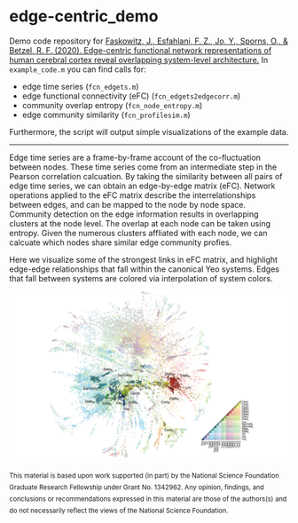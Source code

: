 # edge-centric_demo

Demo code repository for [Faskowitz, J., Esfahlani, F. Z., Jo, Y., Sporns, O., & Betzel, R. F. (2020). Edge-centric functional network representations of human cerebral cortex reveal overlapping system-level architecture.](https://doi.org/10.1038/s41593-020-00719-y) In `example_code.m` you can find calls for:
* edge time series (`fcn_edgets.m`)
* edge functional connectivity (eFC) (`fcn_edgets2edgecorr.m`)
* community overlap entropy (`fcn_node_entropy.m`)
* edge community similarity (`fcn_profilesim.m`)

Furthermore, the script will output simple visualizations of the example data. 

---

Edge time series are a frame-by-frame account of the co-fluctuation between nodes. These time series come from an intermediate step in the Pearson correlation calcuation. By taking the similarity between all pairs of edge time series, we can obtain an edge-by-edge matrix (eFC). Network operations applied to the eFC matrix describe the interrelationships between edges, and can be mapped to the node by node space. Community detection on the edge information results in overlapping clusters at the node level. The overlap at each node can be taken using entropy. Given the numerous clusters affliated with each node, we can calcuate which nodes share similar edge community profies. 

Here we visualize some of the strongest links in eFC matrix, and highlight edge-edge relationships that fall within the canonical Yeo systems. Edges that fall between systems are colored via interpolation of system colors.

![efc layout fig](./efc_layout.png)

<sub> This material is based upon work supported (in part) by the National Science Foundation Graduate Research Fellowship under Grant No. 1342962. Any opinion, findings, and conclusions or recommendations expressed in this material are those of the authors(s) and do not necessarily reflect the views of the National Science Foundation. </sub>
